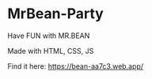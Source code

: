 # MrBean-Party

Have FUN with MR.BEAN

Made with HTML, CSS, JS

Find it here:
https://bean-aa7c3.web.app/
